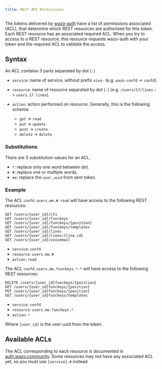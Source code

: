 ```yaml
---
title: REST API Permissions
---
```


The tokens delivered by [wazo-auth](/uc-doc/system/wazo-auth/introduction/) have a list of
permissions associated (ACL), that determine which REST resources are authorized for this token.
Each REST resource has an associated required ACL. When you try to access to a REST resource, this
resource requests wazo-auth with your token and the required ACL to validate the access.

## Syntax

An ACL contains 3 parts separated by dot (`.`)

- `service`: name of service, without prefix `xivo-` (e.g. `wazo-confd` -> `confd`).
- `resource`: name of resource separated by dot (`.`) (e.g. `/users/17/lines` -> `users.17.lines`).
- `action`: action performed on resource. Generally, this is the following schema:

  - `get` -> `read`
  - `put` -> `update`
  - `post` -> `create`
  - `delete` -> `delete`

### Substitutions

There are 3 substitution values for an ACL.

- `*`: replace only one word between dot.
- `#`: replace one or multiple words.
- `me`: replace the `user_uuid` from sent token.

### Example

The ACL `confd.users.me.#.read` will have access to the following REST resources:

```
GET /users/{user_id}/cti
GET /users/{user_id}/funckeys
GET /users/{user_id}/funckeys/{position}
GET /users/{user_id}/funckeys/templates
GET /users/{user_id}/lines
GET /users/{user_id}/lines/{line_id}
GET /users/{user_id}/voicemail
```

- `service`: `confd`
- `resource`: `users.me.#`
- `action`: `read`

The ACL `confd.users.me.funckeys.*.*` will have access to the following REST resources:

```
DELETE /users/{user_id}funckeys/{position}
GET /users/{user_id}funckeys/{position}
PUT /users/{user_id}funckeys/{position}
GET /users/{user_id}funckeys/templates
```

- `service`: `confd`
- `resource`: `users.me.funckeys.*`
- `action`: `*`

Where `{user_id}` is the user uuid from the token.

## Available ACLs

The ACL corresponding to each resource is documented in [auth.wazo.community](https://auth.wazo.community). Some
resources may not have any associated ACL yet, so you must use `{service}.#` instead.
